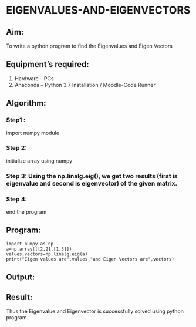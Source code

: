 # EIGENVALUES-AND-EIGENVECTORS
## Aim:
To write a python program to find the Eigenvalues and Eigen Vectors
## Equipment’s required:
1. 	Hardware – PCs
2. 	Anaconda – Python 3.7 Installation / Moodle-Code Runner
## Algorithm:
### Step1 :
import numpy module
### Step 2:
 initialize array using numpy
### Step 3: Using the np.linalg.eig(),  we get two results (first is eigenvalue and second is eigenvector) of the given matrix.
### Step 4:
 end the program

## Program:
```
import numpy as np
a=np.array([[2,2],[1,3]])
values,vectors=np.linalg.eig(a)
print("Eigen values are",values,"and Eigen Vectors are",vectors)
```

## Output:
## Result:
Thus the Eigenvalue and Eigenvector is successfully solved using python program.
